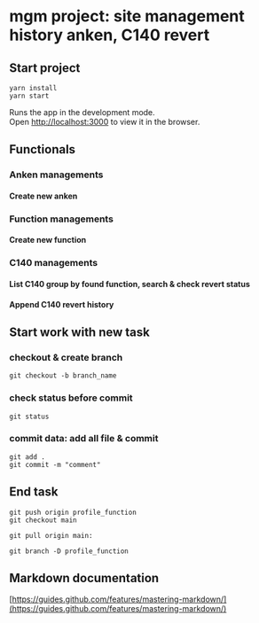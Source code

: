 # mgm project: site management history anken, C140 revert

## Start project

```
yarn install
yarn start
```

Runs the app in the development mode.\
Open [http://localhost:3000](http://localhost:3000) to view it in the browser.

## Functionals

### Anken managements

#### Create new anken

### Function managements

#### Create new function

### C140 managements

#### List C140 group by found function, search & check revert status

#### Append C140 revert history

## Start work with new task

### checkout & create branch

```
git checkout -b branch_name
```

### check status before commit

```
git status
```

### commit data: add all file & commit

```
git add .
git commit -m "comment"
```

## End task

```
git push origin profile_function
git checkout main

git pull origin main:

git branch -D profile_function
```

## Markdown documentation

[https://guides.github.com/features/mastering-markdown/](https://guides.github.com/features/mastering-markdown/)
